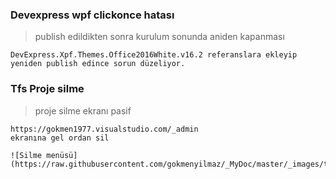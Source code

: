
### Devexpress wpf clickonce hatası ###
>  publish edildikten sonra kurulum sonunda aniden kapanması

````
DevExpress.Xpf.Themes.Office2016White.v16.2 referanslara ekleyip 
yeniden publish edince sorun düzeliyor.
````

### Tfs Proje silme ###
> proje silme ekranı pasif 
````
https://gokmen1977.visualstudio.com/_admin
ekranına gel ordan sil

![Silme menüsü](https://raw.githubusercontent.com/gokmenyilmaz/_MyDoc/master/_images/tfsSil.png)
````
